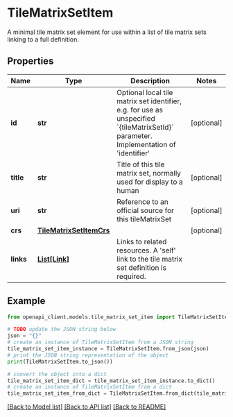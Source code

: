 # TileMatrixSetItem

A minimal tile matrix set element for use within a list of tile matrix sets linking to a full definition.

## Properties

Name | Type | Description | Notes
------------ | ------------- | ------------- | -------------
**id** | **str** | Optional local tile matrix set identifier, e.g. for use as unspecified &#x60;{tileMatrixSetId}&#x60; parameter. Implementation of &#39;identifier&#39; | [optional] 
**title** | **str** | Title of this tile matrix set, normally used for display to a human | [optional] 
**uri** | **str** | Reference to an official source for this tileMatrixSet | [optional] 
**crs** | [**TileMatrixSetItemCrs**](TileMatrixSetItemCrs.md) |  | [optional] 
**links** | [**List[Link]**](Link.md) | Links to related resources. A &#39;self&#39; link to the tile matrix set definition is required. | 

## Example

```python
from openapi_client.models.tile_matrix_set_item import TileMatrixSetItem

# TODO update the JSON string below
json = "{}"
# create an instance of TileMatrixSetItem from a JSON string
tile_matrix_set_item_instance = TileMatrixSetItem.from_json(json)
# print the JSON string representation of the object
print(TileMatrixSetItem.to_json())

# convert the object into a dict
tile_matrix_set_item_dict = tile_matrix_set_item_instance.to_dict()
# create an instance of TileMatrixSetItem from a dict
tile_matrix_set_item_from_dict = TileMatrixSetItem.from_dict(tile_matrix_set_item_dict)
```
[[Back to Model list]](../README.md#documentation-for-models) [[Back to API list]](../README.md#documentation-for-api-endpoints) [[Back to README]](../README.md)


